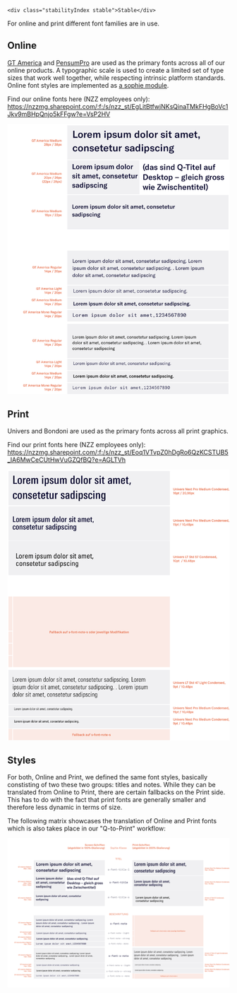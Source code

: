 ```html|span-1,no-source,plain
<div class="stabilityIndex stable">Stable</div>
```

For online and print different font families are in use.

## Online

[GT America](http://www.gt-america.com/) and [PensumPro](https://www.myfonts.com/fonts/typemates/pensum-pro/) are used as the primary fonts across all of our online products. A typographic scale is used to create a limited set of type sizes that work well together, while respecting intrinsic platform standards. Online font styles are implemented as [a sophie module](https://github.com/nzzdev/sophie-font).

Find our online fonts here (NZZ employees only): https://nzzmg.sharepoint.com/:f:/s/nzz_st/EgLitBtfwjNKsQinaTMkFHgBoVc1Jkv9mBHpQnjo5kFFgw?e=VsP2HV

![Online Fonts](assets/typography/online.png "Online Fonts")

## Print

Univers and Bondoni are used as the primary fonts across all print graphics.

Find our print fonts here (NZZ employees only): https://nzzmg.sharepoint.com/:f:/s/nzz_st/Eoq1VTvpZ0hDgRo6QzKCSTUB5_IA6MwCeCUtHwVuGZQfBQ?e=AGLTVh

![Print Fonts](assets/typography/print.png "Print Fonts")

## Styles

For both, Online and Print, we defined the same font styles, basically constisting of two these two groups: titles and notes.
While they can be translated from Online to Print, there are certain fallbacks on the Print side. This has to do with the fact that print fonts are generally smaller and therefore less dynamic in terms of size.

The following matrix showcases the translation of Online and Print fonts which is also takes place in our "Q-to-Print" workflow:

![Typography Raster](assets/typography/typoraster.png "Typography Raster")
